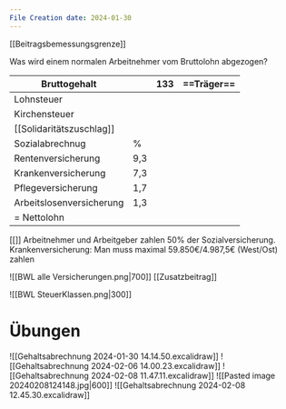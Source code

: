 ```yaml
---
File Creation date: 2024-01-30
---
```

[[Beitragsbemessungsgrenze]]

Was wird einem normalen Arbeitnehmer vom Bruttolohn abgezogen?

| Bruttogehalt             |     | 133 | ==Träger== |
| ------------------------ | --- | --- | ---------- |
| Lohnsteuer               |     |     |            |
| Kirchensteuer            |     |     |            |
| [[Solidaritätszuschlag]] |     |     |            |
| Sozialabrechnug          | %   |     |            |
| Rentenversicherung       | 9,3 |     |            |
| Krankenversicherung      | 7,3 |     |            |
| Pflegeversicherung       | 1,7 |     |            |
| Arbeitslosenversicherung | 1,3 |     |            |
| = Nettolohn              |     |     |            |
[[]]
Arbeitnehmer und Arbeitgeber zahlen 50% der Sozialversicherung.
Krankenversicherung: Man muss maximal 59.850€/4.987,5€ (West/Ost) zahlen

![[BWL alle Versicherungen.png|700]]
[[Zusatzbeitrag]]

![[BWL SteuerKlassen.png|300]]
# Übungen
![[Gehaltsabrechnung 2024-01-30 14.14.50.excalidraw]]
![[Gehaltsabrechnung 2024-02-06 14.00.23.excalidraw]]
![[Gehaltsabrechnung 2024-02-08 11.47.11.excalidraw]]
![[Pasted image 20240208124148.jpg|600]]
![[Gehaltsabrechnung 2024-02-08 12.45.30.excalidraw]]